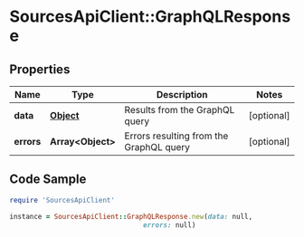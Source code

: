 # SourcesApiClient::GraphQLResponse

## Properties

Name | Type | Description | Notes
------------ | ------------- | ------------- | -------------
**data** | [**Object**](.md) | Results from the GraphQL query | [optional] 
**errors** | **Array&lt;Object&gt;** | Errors resulting from the GraphQL query | [optional] 

## Code Sample

```ruby
require 'SourcesApiClient'

instance = SourcesApiClient::GraphQLResponse.new(data: null,
                                 errors: null)
```


